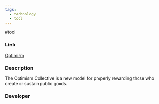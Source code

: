 ```yaml
---
tags:
  - technology
  - tool
---
```

#tool

### Link

[Optimism](https://app.optimism.io/announcement)

### Description

The Optimism Collective is a new model for properly rewarding those who create or sustain public goods.

### Developer


